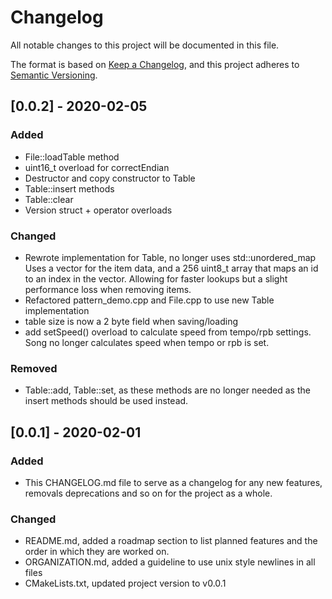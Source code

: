 # Changelog
All notable changes to this project will be documented in this file.

The format is based on [Keep a Changelog](https://keepachangelog.com/en/1.0.0/),
and this project adheres to [Semantic Versioning](https://semver.org/spec/v2.0.0.html).

## [0.0.2] - 2020-02-05
### Added
 - File::loadTable<T> method
 - uint16_t overload for correctEndian
 - Destructor and copy constructor to Table<T>
 - Table<T>::insert methods
 - Table<T>::clear
 - Version struct + operator overloads
### Changed
 - Rewrote implementation for Table<T>, no longer uses std::unordered_map
   Uses a vector for the item data, and a 256 uint8_t array that maps an id
   to an index in the vector. Allowing for faster lookups but a slight
   performance loss when removing items.
 - Refactored pattern_demo.cpp and File.cpp to use new Table implementation
 - table size is now a 2 byte field when saving/loading
 - add setSpeed() overload to calculate speed from tempo/rpb settings. Song
   no longer calculates speed when tempo or rpb is set.
### Removed
 - Table<T>::add, Table<T>::set, as these methods are no longer needed as the
   insert methods should be used instead.

## [0.0.1] - 2020-02-01
### Added
 - This CHANGELOG.md file to serve as a changelog for any new features, removals
   deprecations and so on for the project as a whole.
### Changed
 - README.md, added a roadmap section to list planned features and the order
   in which they are worked on.
 - ORGANIZATION.md, added a guideline to use unix style newlines in all files
 - CMakeLists.txt, updated project version to v0.0.1
